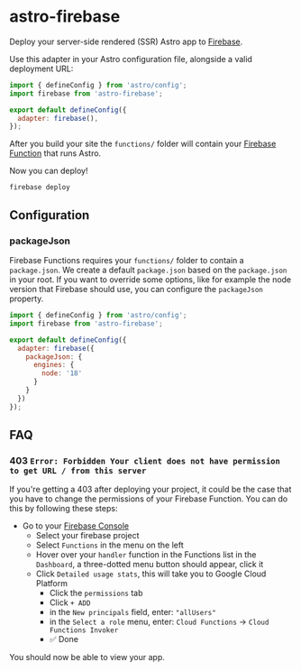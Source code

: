# astro-firebase

Deploy your server-side rendered (SSR) Astro app to [Firebase](https://firebase.google.com/).

Use this adapter in your Astro configuration file, alongside a valid deployment URL:

```js
import { defineConfig } from 'astro/config';
import firebase from 'astro-firebase';

export default defineConfig({
  adapter: firebase(),
});
```

After you build your site the `functions/` folder will contain your [Firebase Function](https://firebase.google.com/docs/functions) that runs Astro.

Now you can deploy!

```shell
firebase deploy
```

## Configuration

### packageJson

Firebase Functions requires your `functions/` folder to contain a `package.json`. We create a default `package.json` based on the `package.json` in your root. If you want to override some options, like for example the node version that Firebase should use, you can configure the `packageJson` property.

```js
import { defineConfig } from 'astro/config';
import firebase from 'astro-firebase';

export default defineConfig({
  adapter: firebase({
    packageJson: {
      engines: {
        node: '18'
      }
    }
  })
});
```

## FAQ

### 403 `Error: Forbidden Your client does not have permission to get URL / from this server`

If you're getting a 403 after deploying your project, it could be the case that you have to change the permissions of your Firebase Function. You can do this by following these steps:

- Go to your [Firebase Console](https://console.firebase.google.com/)
  - Select your firebase project
  - Select `Functions` in the menu on the left
  - Hover over your `handler` function in the Functions list in the `Dashboard`, a three-dotted menu button should appear, click it
  - Click `Detailed usage stats`, this will take you to Google Cloud Platform
    - Click the `permissions` tab
    - Click `+ ADD`
    - in the `New principals` field, enter: `"allUsers"`
    - in the `Select a role` menu, enter: `Cloud Functions` -> `Cloud Functions Invoker`
    - ✅ Done 

You should now be able to view your app.